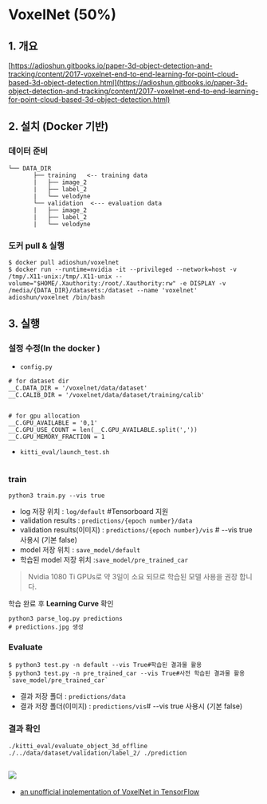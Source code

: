 # VoxelNet \(50%\)

## 1. 개요

[https://adioshun.gitbooks.io/paper-3d-object-detection-and-tracking/content/2017-voxelnet-end-to-end-learning-for-point-cloud-based-3d-object-detection.html](https://adioshun.gitbooks.io/paper-3d-object-detection-and-tracking/content/2017-voxelnet-end-to-end-learning-for-point-cloud-based-3d-object-detection.html)

## 2. 설치 \(Docker 기반\)

### 데이터 준비

```text
└── DATA_DIR
       ├── training   <-- training data
       |   ├── image_2
       |   ├── label_2
       |   └── velodyne
       └── validation  <--- evaluation data
       |   ├── image_2
       |   ├── label_2
       |   └── velodyne
```

### 도커 pull & 실행

```text
$ docker pull adioshun/voxelnet
$ docker run --runtime=nvidia -it --privileged --network=host -v /tmp/.X11-unix:/tmp/.X11-unix --volume="$HOME/.Xauthority:/root/.Xauthority:rw" -e DISPLAY -v /media/{DATA_DIR}/datasets:/dataset --name 'voxelnet' adioshun/voxelnet /bin/bash
```

## 3. 실행

### 설정 수정\(In the docker \)

* `config.py`

```text
# for dataset dir
__C.DATA_DIR = '/voxelnet/data/dataset'
__C.CALIB_DIR = '/voxelnet/data/dataset/training/calib'


# for gpu allocation
__C.GPU_AVAILABLE = '0,1'
__C.GPU_USE_COUNT = len(__C.GPU_AVAILABLE.split(','))
__C.GPU_MEMORY_FRACTION = 1
```

* `kitti_eval/launch_test.sh`

```text

```

### train

```text
python3 train.py --vis true
```

* log 저장 위치  : `log/default` \#Tensorboard 지원 
* validation results : `predictions/{epoch number}/data`
* validation results\(이미지\) : `predictions/{epoch number}/vis` \# --vis true 사용시 \(기본 false\)
* model 저장 위치 : `save_model/default`
* 학습된 model 저장 위치 :`save_model/pre_trained_car`

> Nvidia 1080 Ti GPUs로 약 3일이 소요 되므로 학습된 모델 사용을 권장 합니다.

학습 완료 후 **Learning Curve** 확인

```text
python3 parse_log.py predictions
# predictions.jpg 생성
```

### Evaluate

```text
$ python3 test.py -n default --vis True#학습된 결과물 활용 
$ python3 test.py -n pre_trained_car --vis True#사전 학습된 결과물 활용 `save_model/pre_trained_car`
```

* 결과 저장 폴더 : `predictions/data`
* 결과 저장 폴더\(이미지\) : `predictions/vis`\# --vis true 사용시 \(기본 false\)

### 결과 확인

```text
./kitti_eval/evaluate_object_3d_offline ./../data/dataset/validation/label_2/ ./prediction
```

## ![](https://i.imgur.com/L1UM4bO.png)

* [an unofficial inplementation of VoxelNet in TensorFlow](https://github.com/qianguih/voxelnet)

